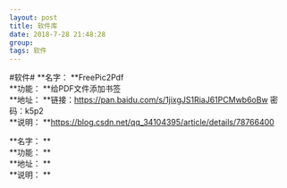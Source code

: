 ```yaml
---
layout: post  
title: 软件库  
date: 2018-7-28 21:48:28  
group:   
tags: 软件  
---
```

#软件#
**名字： **FreePic2Pdf  
**功能： **给PDF文件添加书签  
**地址： **链接：https://pan.baidu.com/s/1jixgJS1RiaJ61PCMwb6oBw 密码：k5p2  
**说明： **https://blog.csdn.net/qq_34104395/article/details/78766400  

**名字： **  
**功能： **  
**地址： **  
**说明： **   
 

